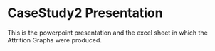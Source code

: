 # CaseStudy2 Presentation

This is the powerpoint presentation and the excel sheet  in which the Attrition Graphs were produced.